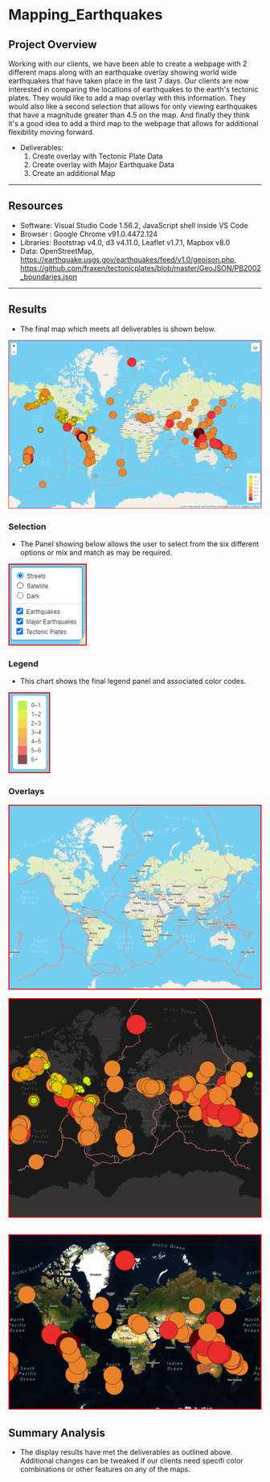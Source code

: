 # Mapping_Earthquakes


## Project Overview

Working with our clients, we have been able to create a webpage with 2 different maps along with an earthquake overlay showing world wide earthquakes that have taken place in the last 7 days. Our clients are now interested in comparing the locations of earthquakes to the earth's tectonic plates. They would like to add a map overlay with this information. They would also like a second selection that allows for only viewing earthquakes that have a magnitude greater than 4.5 on the map. And finally they think it's a good idea to add a third map to the webpage that allows for additional flexibility moving forward.

- Deliverables:
  1. Create overlay with Tectonic Plate Data
  2. Create overlay with Major Earthquake Data
  3. Create an additional Map
------------------------------------------------------------------------------------------------------------

## Resources
- Software: Visual Studio Code 1.56.2, JavaScript shell inside VS Code
- Browser : Google Chrome v91.0.4472.124 
- Libraries: Bootstrap v4.0, d3 v4.11.0, Leaflet v1.7.1, Mapbox v8.0
- Data: OpenStreetMap, https://earthquake.usgs.gov/earthquakes/feed/v1.0/geojson.php, https://github.com/fraxen/tectonicplates/blob/master/GeoJSON/PB2002_boundaries.json
------------------------------------------------------------------------------------------------------------

## Results

- The final map which meets all deliverables is shown below.

![Website](/Earthquake_Challenge/static/images/map.png)

### Selection
- The Panel showing below allows the user to select from the six different options or mix and match as may be required.

![Website](/Earthquake_Challenge/static/images/panel.png)

### Legend

- This chart shows the final legend panel and associated color codes.

![Website](/Earthquake_Challenge/static/images/legend.png)

### Overlays

![Website](/Earthquake_Challenge/static/images/tectonicmap.png)

![Website](/Earthquake_Challenge/static/images/darkmap.png)

![Website](/Earthquake_Challenge/static/images/majorEQ.png)
------------------------------------------------------------------------------------------------------------

## Summary Analysis

- The display results have met the deliverables as outlined above. Additional changes can be tweaked if our clients need specifi color combinations or other features on any of the maps.